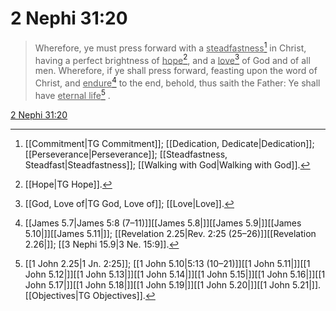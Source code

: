 # 2 Nephi 31:20

> Wherefore, ye must press forward with a <u>steadfastness</u>[^a] in Christ, having a perfect brightness of <u>hope</u>[^b], and a <u>love</u>[^c] of God and of all men. Wherefore, if ye shall press forward, feasting upon the word of Christ, and <u>endure</u>[^d] to the end, behold, thus saith the Father: Ye shall have <u>eternal life</u>[^e] .

[2 Nephi 31:20](https://www.churchofjesuschrist.org/study/scriptures/bofm/2-ne/31?lang=eng&id=p20#p20)


[^a]: [[Commitment|TG Commitment]]; [[Dedication, Dedicate|Dedication]]; [[Perseverance|Perseverance]]; [[Steadfastness, Steadfast|Steadfastness]]; [[Walking with God|Walking with God]].  
[^b]: [[Hope|TG Hope]].  
[^c]: [[God, Love of|TG God, Love of]]; [[Love|Love]].  
[^d]: [[James 5.7|James 5:8 (7–11)]][[James 5.8|]][[James 5.9|]][[James 5.10|]][[James 5.11|]]; [[Revelation 2.25|Rev. 2:25 (25–26)]][[Revelation 2.26|]]; [[3 Nephi 15.9|3 Ne. 15:9]].  
[^e]: [[1 John 2.25|1 Jn. 2:25]]; [[1 John 5.10|5:13 (10–21)]][[1 John 5.11|]][[1 John 5.12|]][[1 John 5.13|]][[1 John 5.14|]][[1 John 5.15|]][[1 John 5.16|]][[1 John 5.17|]][[1 John 5.18|]][[1 John 5.19|]][[1 John 5.20|]][[1 John 5.21|]]. [[Objectives|TG Objectives]].  
